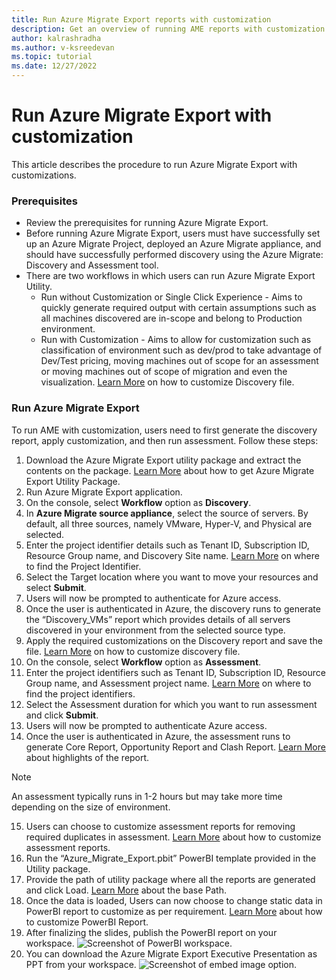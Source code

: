 ```yaml
---
title: Run Azure Migrate Export reports with customization
description: Get an overview of running AME reports with customization.
author: kalrashradha
ms.author: v-ksreedevan
ms.topic: tutorial
ms.date: 12/27/2022
---
```


# Run Azure Migrate Export with customization
This article describes the procedure to run Azure Migrate Export with customizations.

### Prerequisites 
- Review the prerequisites for running Azure Migrate Export.
- Before running Azure Migrate Export, users must have successfully set up an Azure Migrate Project, deployed an Azure Migrate appliance, and should have successfully performed discovery using the Azure Migrate: Discovery and Assessment tool.
- There are two workflows in which users can run Azure Migrate Export Utility.
   - Run without Customization or Single Click Experience - Aims to quickly generate required output with certain assumptions such as all machines discovered are in-scope and belong to Production environment.
   - Run with Customization - Aims to allow for customization such as classification of environment such as dev/prod to take advantage of Dev/Test pricing, moving machines out of scope for an assessment or moving machines out of scope of migration and even the visualization. [Learn More](#how-to-customize-discovery-report) on how to customize Discovery file.

### Run Azure Migrate Export
To run AME with customization, users need to first generate the discovery report, apply customization, and then run assessment. Follow these steps:
1. Download the Azure Migrate Export utility package and extract the contents on the package. [Learn More](#how-to-get-azure-migrate-export-utility-package) about how to get Azure Migrate Export Utility Package.
2. Run Azure Migrate Export application.
3. On the console, select **Workflow** option as **Discovery**.
4. In **Azure Migrate source appliance**, select the source of servers. By default, all three sources, namely VMware, Hyper-V, and Physical are selected.
5. Enter the project identifier details such as Tenant ID, Subscription ID, Resource Group name, and Discovery Site name. [Learn More](#how-to-find-project-discovery-and-assessment-parameters) on where to find the Project Identifier.
6. Select the Target location where you want to move your resources and select **Submit**.
7. Users will now be prompted to authenticate for Azure access.
8. Once the user is authenticated in Azure, the discovery runs to generate the “Discovery_VMs” report which provides details of all servers discovered in your environment from the selected source type.
9. Apply the required customizations on the Discovery report and save the file. [Learn More](#how-to-customize-discovery-report) on how to customize discovery file.
10. On the console, select **Workflow** option as **Assessment**.
11. Enter the project identifiers such as Tenant ID, Subscription ID, Resource Group name, and Assessment project name. [Learn More](#how-to-find-project-discovery-and-assessment-parameters) on where to find the project identifiers.
12. Select the Assessment duration for which you want to run assessment and click **Submit**.
13. Users will now be prompted to authenticate Azure access.
14. Once the user is authenticated in Azure, the assessment runs to generate Core Report, Opportunity Report and Clash Report. [Learn More](#discovery-and-assessment-report-analysis) about highlights of the report.
   > [!Note]
   > An assessment typically runs in 1-2 hours but may take more time depending on the size of environment.
15. Users can choose to customize assessment reports for removing required duplicates in assessment. [Learn More](#how-to-customize-assessment-core-report) about how to customize assessment reports.
16. Run the “Azure_Migrate_Export.pbit” PowerBI template provided in the Utility package.
17. Provide the path of utility package where all the reports are generated and click Load. [Learn More](#how-to--find-basepath) about the base Path.
18. Once the data is loaded, Users can now choose to change static data in PowerBI report to customize as per requirement. [Learn More](#how-to-customize-powerbi-report) about how to customize PowerBI Report.
19. After finalizing the slides, publish the PowerBI report on your workspace.
   ![Screenshot of PowerBI workspace.](./.media/workspace-report.png)
20. You can download the Azure Migrate Export Executive Presentation as PPT from your workspace.
   ![Screenshot of embed image option.](./.media/embed-image.png)


